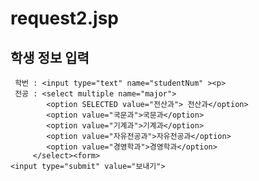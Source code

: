 # request2.jsp
<!DOCTYPE html>
<html>
<head>
<meta charset="UTF-8">
<title>예제 request2</title>
</head>
<body>
<h2> 학생 정보 입력</h2>

 <form method="post" action="request2.jsp">
	 
	 학번 : <input type="text" name="studentNum" ><p>
	 전공 : <select multiple name="major">
		 	<option SELECTED value="전산과"> 전산과</option>
		 	<option value="국문과">국문과</option>
		 	<option value="기계과">기계과</option>
		 	<option value="자유전공과">자유전공과</option>
		 	<option value="경영학과">경영학과</option>
		 </select><form>
	<input type="submit" value="보내기">
</form>

</body>
</html>

